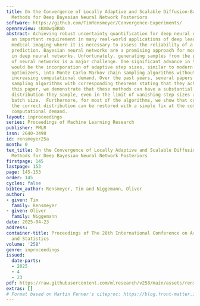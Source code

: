 ```yaml
---
title: On the Convergence of Locally Adaptive and Scalable Diffusion-Based Sampling
  Methods for Deep Bayesian Neural Network Posteriors
software: https://github.com/TimRensmeyer/Convergence-Experiments/
openreview: sKm0wq8Rnb
abstract: Achieving robust uncertainty quantification for deep neural networks represents
  an important requirement in many real-world applications of deep learning such as
  medical imaging where it is necessary to assess the reliability of a neural network’s
  prediction. Bayesian neural networks are a promising approach for modeling uncertainties
  in deep neural networks. Unfortunately, generating samples from the posterior distribution
  of neural networks is a major challenge. One significant advance in that direction
  would be the incorporation of adaptive step sizes, similar to modern neural network
  optimizers, into Monte Carlo Markov chain sampling algorithms without significantly
  increasing computational demand. Over the past years, several papers have introduced
  sampling algorithms with corresponding theorems stating that they achieve this property.  In
  this paper, we demonstrate that these methods can have a substantial bias in the
  distribution they sample, even in the limit of vanishing step sizes and at full
  batch size.  Furthermore, for most of the algorithms, we show that convergence to
  the correct distribution can be restored with a simple fix at the cost of increasing
  computational demand.
layout: inproceedings
series: Proceedings of Machine Learning Research
publisher: PMLR
issn: 2640-3498
id: rensmeyer25a
month: 0
tex_title: On the Convergence of Locally Adaptive and Scalable Diffusion-Based Sampling
  Methods for Deep Bayesian Neural Network Posteriors
firstpage: 145
lastpage: 153
page: 145-153
order: 145
cycles: false
bibtex_author: Rensmeyer, Tim and Niggemann, Oliver
author:
- given: Tim
  family: Rensmeyer
- given: Oliver
  family: Niggemann
date: 2025-04-23
address:
container-title: Proceedings of The 28th International Conference on Artificial Intelligence
  and Statistics
volume: '258'
genre: inproceedings
issued:
  date-parts:
  - 2025
  - 4
  - 23
pdf: https://raw.githubusercontent.com/mlresearch/v258/main/assets/rensmeyer25a/rensmeyer25a.pdf
extras: []
# Format based on Martin Fenner's citeproc: https://blog.front-matter.io/posts/citeproc-yaml-for-bibliographies/
---
```

